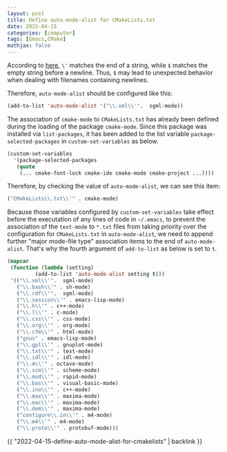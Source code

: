 ```yaml
---
layout: post
title: Define auto-mode-alist for CMakeLists.txt
date: 2022-04-15
categories: [computer]
tags: [Emacs,CMake]
mathjax: false
---
```


According to [here](https://www.emacswiki.org/emacs/AutoModeAlist), `\'` matches the end of a string, while `$` matches the empty string before a newline. Thus, `$` may lead to unexpected behavior when dealing with filenames containing newlines.

Therefore, `auto-mode-alist` should be configured like this:

```lisp
(add-to-list 'auto-mode-alist '("\\.xml\\'".  sgml-mode))
```

The association of `cmake-mode` to `CMakeLists.txt` has already been defined during the loading of the package `cmake-mode`. Since this package was installed via `list-packages`, it has been added to the list variable `package-selected-packages` in `custom-set-variables` as below.

```lisp
(custom-set-variables
  '(package-selected-packages
   (quote
    (... cmake-font-lock cmake-ide cmake-mode cmake-project ...))))
```

Therefore, by checking the value of `auto-mode-alist`, we can see this item:

```lisp
("CMakeLists\\.txt\\'" . cmake-mode)
```

Because those variables configured by `custom-set-variables` take effect before the executation of any lines of code in `~/.emacs`, to prevent the association of the `text-mode` to `*.txt` files from taking priority over the configuration for `CMakeLists.txt` in `auto-mode-alist`, we need to append further "major mode-file type" association items to the end of `auto-mode-alist`. That's why the fourth argument of `add-to-list` as below is set to `t`.

```lisp
(mapcar
 (function (lambda (setting)
	     (add-to-list 'auto-mode-alist setting t)))
 '(("\\.xml\\'".  sgml-mode)
   ("\\.bash\\'" . sh-mode)
   ("\\.rdf\\'".  sgml-mode)
   ("\\.session\\'" . emacs-lisp-mode)
   ("\\.h\\'" . c++-mode)
   ("\\.l\\'" . c-mode)
   ("\\.css\\'" . css-mode)
   ("\\.org\\'" . org-mode)
   ("\\.cfm\\'" . html-mode)
   ("gnus" . emacs-lisp-mode)
   ("\\.gpl\\'" . gnuplot-mode)
   ("\\.txt\\'" . text-mode)
   ("\\.idl\\'" . idl-mode)
   ("\\.m\\'" . octave-mode)
   ("\\.scm\\'" . scheme-mode)
   ("\\.mod\\'" . rapid-mode)
   ("\\.bas\\'" . visual-basic-mode)
   ("\\.ino\\'" . c++-mode)
   ("\\.max\\'" . maxima-mode)
   ("\\.mac\\'" . maxima-mode)
   ("\\.dem\\'" . maxima-mode)
   ("configure\\.in\\'" . m4-mode)
   ("\\.m4\\'" . m4-mode)
   ("\\.proto\\'" . protobuf-mode)))
```

{{ "2022-04-15-define-auto-mode-alist-for-cmakelists" | backlink }}
